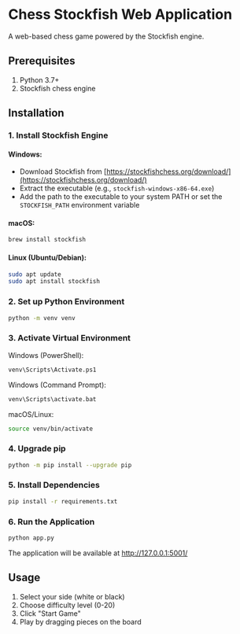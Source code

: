 # Chess Stockfish Web Application

A web-based chess game powered by the Stockfish engine.

## Prerequisites

1. Python 3.7+
2. Stockfish chess engine

## Installation

### 1. Install Stockfish Engine

#### Windows:
- Download Stockfish from [https://stockfishchess.org/download/](https://stockfishchess.org/download/)
- Extract the executable (e.g., `stockfish-windows-x86-64.exe`)
- Add the path to the executable to your system PATH or set the `STOCKFISH_PATH` environment variable

#### macOS:
```bash
brew install stockfish
```

#### Linux (Ubuntu/Debian):
```bash
sudo apt update
sudo apt install stockfish
```

### 2. Set up Python Environment

```bash
python -m venv venv
```

### 3. Activate Virtual Environment

Windows (PowerShell):
```bash
venv\Scripts\Activate.ps1
```

Windows (Command Prompt):
```bash
venv\Scripts\activate.bat
```

macOS/Linux:
```bash
source venv/bin/activate
```

### 4. Upgrade pip

```bash
python -m pip install --upgrade pip
```

### 5. Install Dependencies

```bash
pip install -r requirements.txt
```

### 6. Run the Application

```bash
python app.py
```

The application will be available at http://127.0.0.1:5001/

## Usage

1. Select your side (white or black)
2. Choose difficulty level (0-20)
3. Click "Start Game"
4. Play by dragging pieces on the board